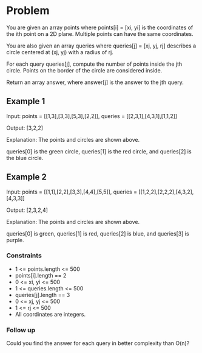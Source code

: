 # Problem

You are given an array points where points[i] = [xi, yi] is the coordinates of the ith point on a 2D plane. Multiple points can have the same coordinates.

You are also given an array queries where queries[j] = [xj, yj, rj] describes a circle centered at (xj, yj) with a radius of rj.

For each query queries[j], compute the number of points inside the jth circle. Points on the border of the circle are considered inside.

Return an array answer, where answer[j] is the answer to the jth query.

## Example 1

Input: points = [[1,3],[3,3],[5,3],[2,2]], queries = [[2,3,1],[4,3,1],[1,1,2]]

Output: [3,2,2]

Explanation: The points and circles are shown above.

queries[0] is the green circle, queries[1] is the red circle, and queries[2] is the blue circle.

## Example 2

Input: points = [[1,1],[2,2],[3,3],[4,4],[5,5]], queries = [[1,2,2],[2,2,2],[4,3,2],[4,3,3]]

Output: [2,3,2,4]

Explanation: The points and circles are shown above.

queries[0] is green, queries[1] is red, queries[2] is blue, and queries[3] is purple.
 
### Constraints

- 1 <= points.length <= 500
- points[i].length == 2
- 0 <= x​​​​​​i, y​​​​​​i <= 500
- 1 <= queries.length <= 500
- queries[j].length == 3
- 0 <= xj, yj <= 500
- 1 <= rj <= 500
- All coordinates are integers.
 

### Follow up

Could you find the answer for each query in better complexity than O(n)?
